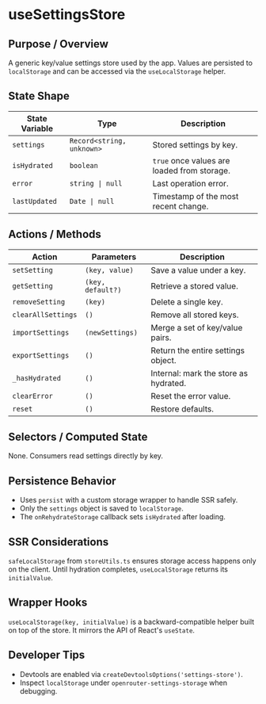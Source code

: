 # useSettingsStore

## Purpose / Overview
A generic key/value settings store used by the app. Values are
persisted to `localStorage` and can be accessed via the
`useLocalStorage` helper.

## State Shape
| State Variable | Type | Description |
| -------------- | ---- | ----------- |
| `settings` | `Record<string, unknown>` | Stored settings by key. |
| `isHydrated` | `boolean` | `true` once values are loaded from storage. |
| `error` | `string \| null` | Last operation error. |
| `lastUpdated` | `Date \| null` | Timestamp of the most recent change. |

## Actions / Methods
| Action | Parameters | Description |
| ------ | ---------- | ----------- |
| `setSetting` | `(key, value)` | Save a value under a key. |
| `getSetting` | `(key, default?)` | Retrieve a stored value. |
| `removeSetting` | `(key)` | Delete a single key. |
| `clearAllSettings` | `()` | Remove all stored keys. |
| `importSettings` | `(newSettings)` | Merge a set of key/value pairs. |
| `exportSettings` | `()` | Return the entire settings object. |
| `_hasHydrated` | `()` | Internal: mark the store as hydrated. |
| `clearError` | `()` | Reset the error value. |
| `reset` | `()` | Restore defaults. |

## Selectors / Computed State
None. Consumers read settings directly by key.

## Persistence Behavior
- Uses `persist` with a custom storage wrapper to handle SSR safely.
- Only the `settings` object is saved to `localStorage`.
- The `onRehydrateStorage` callback sets `isHydrated` after loading.

## SSR Considerations
`safeLocalStorage` from `storeUtils.ts` ensures storage access happens
only on the client. Until hydration completes, `useLocalStorage` returns
its `initialValue`.

## Wrapper Hooks
`useLocalStorage(key, initialValue)` is a backward-compatible helper
built on top of the store. It mirrors the API of React's `useState`.

## Developer Tips
- Devtools are enabled via `createDevtoolsOptions('settings-store')`.
- Inspect `localStorage` under `openrouter-settings-storage` when debugging.
